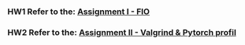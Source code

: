 ### HW1 Refer to the: [Assignment I - FIO](https://hackmd.io/@R0WpJazmReaVJZtOM8krSg/BJ51EDHhke)
### HW2 Refer to the: [Assignment II - Valgrind & Pytorch profil](https://hackmd.io/@-ZZtFnnqSZ2F1A-Uy-GMlw/By-tJ_15ke)
